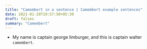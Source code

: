 ```yaml
---
title: "Camembert in a sentence | Camembert example sentences"
date: 2021-01-20T19:57:50+05:30
draft: falses
summary: "Camembert"
---
```

- My name is captain george limburger, and this is captain walter `camembert`.
                 
